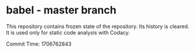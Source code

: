 # babel - master branch

This repository contains frozen state of the repository.
Its history is cleared. It is used only for static code
analysis with Codacy.

Commit Time: 1706762843